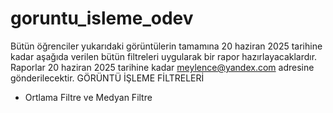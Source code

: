 # goruntu_isleme_odev

Bütün öğrenciler yukarıdaki görüntülerin tamamına 20 haziran 2025 tarihine kadar aşağıda verilen bütün filtreleri uygularak bir rapor hazırlayacaklardır. 
Raporlar 20 haziran 2025 tarihine kadar meylence@yandex.com adresine gönderilecektir.
GÖRÜNTÜ İŞLEME FİLTRELERİ

- Ortlama Filtre ve Medyan Filtre
